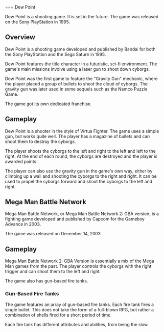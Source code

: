 
===
Dew Point

Dew Point is a shooting game. It is set in the future. The game was released on the Sony PlayStation in 1995.

## Overview

Dew Point is a shooting game developed and published by Bandai for both the Sony PlayStation and the Sega Saturn in 1995.

Dew Point features the title character in a futuristic, sci-fi environment. The game's main missions involve using a laser gun to shoot down cyborgs.

Dew Point was the first game to feature the "Gravity Gun" mechanic, where the player placed a group of bullets to shoot the cloud of cyborgs. The gravity gun was later used in some sequels such as the Namco Puzzle Game.

The game got its own dedicated franchise.

## Gameplay

Dew Point is a shooter in the style of Virtua Fighter. The game uses a simple gun, but works quite well. The player has a magazine of bullets and can shoot them to destroy the cyborgs.

The player shoots the cyborgs to the left and right to the left and left to the right. At the end of each round, the cyborgs are destroyed and the player is awarded points.

The player can also use the gravity gun in the game's own way, either by climbing up a wall and shooting the cyborgs to the right and right. It can be used to propel the cyborgs forward and shoot the cyborgs to the left and right.

## Mega Man Battle Network

Mega Man Battle Network, or Mega Man Battle Network 2: GBA version, is a fighting game developed and published by Capcom for the Gameboy Advance in 2003.

The game was released on December 14, 2003.

## Gameplay

Mega Man Battle Network 2: GBA Version is essentially a mix of the Mega Man games from the past. The player controls the cyborgs with the right trigger and can shoot them to the left and right.

The game also has gun-based fire tanks.

### Gun-Based Fire Tanks

The game features an array of gun-based fire tanks. Each fire tank fires a single bullet. This does not take the form of a full-blown RPG, but rather a combination of shells fired for a short period of time.

Each fire tank has different attributes and abilities, from being the slow
